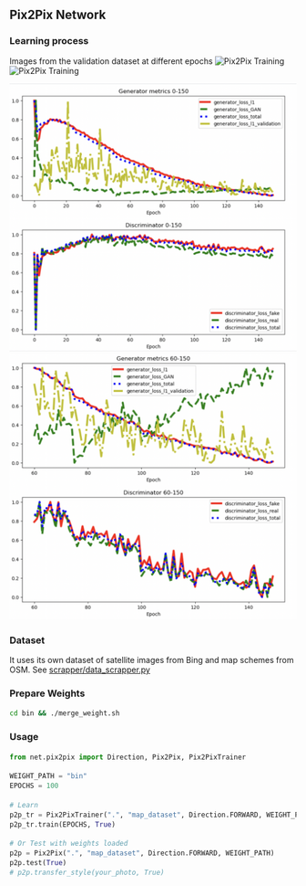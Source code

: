 ## Pix2Pix Network

### Learning process
Images from the validation dataset at different epochs
![Pix2Pix Training](https://github.com/maksimandrianov/pix2pix/blob/main/bin/1_progress.gif?raw=true)
![Pix2Pix Training](https://github.com/maksimandrianov/pix2pix/blob/main/bin/2_progress.gif?raw=true)

![Pix2Pix Metrics1](https://github.com/maksimandrianov/pix2pix/blob/main/bin/metrics1.png?raw=true)
![Pix2Pix Metrics2](https://github.com/maksimandrianov/pix2pix/blob/main/bin/metrics2.png?raw=true)

### Dataset

It uses its own dataset of satellite images from Bing and map schemes from OSM.
See [scrapper/data_scrapper.py](https://github.com/maksimandrianov/pix2pix/blob/main/scrapper/data_scrapper.py)

### Prepare Weights
```sh
cd bin && ./merge_weight.sh
```

### Usage
```py
from net.pix2pix import Direction, Pix2Pix, Pix2PixTrainer

WEIGHT_PATH = "bin"
EPOCHS = 100

# Learn
p2p_tr = Pix2PixTrainer(".", "map_dataset", Direction.FORWARD, WEIGHT_PATH)
p2p_tr.train(EPOCHS, True)

# Or Test with weights loaded
p2p = Pix2Pix(".", "map_dataset", Direction.FORWARD, WEIGHT_PATH)
p2p.test(True)
# p2p.transfer_style(your_photo, True)
```